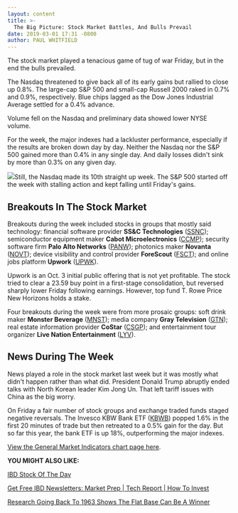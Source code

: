 ```yaml
---
layout: content
title: >-
  The Big Picture: Stock Market Battles, And Bulls Prevail
date: 2019-03-01 17:31 -0800
author: PAUL WHITFIELD
---
```






The stock market played a tenacious game of tug of war Friday, but in the end the bulls prevailed.




The Nasdaq threatened to give back all of its early gains but rallied to close up 0.8%. The large-cap S&P 500 and small-cap Russell 2000 raked in 0.7% and 0.9%, respectively. Blue chips lagged as the Dow Jones Industrial Average settled for a 0.4% advance.


Volume fell on the Nasdaq and preliminary data showed lower NYSE volume.


For the week, the major indexes had a lackluster performance, especially if the results are broken down day by day. Neither the Nasdaq nor the S&P 500 gained more than 0.4% in any single day. And daily losses didn't sink by more than 0.3% on any given day.


![](https://www.investors.com/wp-content/uploads/2019/03/MP_030119-217x300.jpg)Still, the Nasdaq made its 10th straight up week. The S&P 500 started off the week with stalling action and kept falling until Friday's gains.


Breakouts In The Stock Market
-----------------------------


Breakouts during the week included stocks in groups that mostly said technology: financial software provider **SS&C Technologies** ([SSNC](https://research.investors.com/quote.aspx?symbol=SSNC)); semiconductor equipment maker **Cabot Microelectronics** ([CCMP](https://research.investors.com/quote.aspx?symbol=CCMP)); security software firm **Palo Alto Networks** ([PANW](https://research.investors.com/quote.aspx?symbol=PANW)); photonics maker **Novanta** ([NOVT](https://research.investors.com/quote.aspx?symbol=NOVT)); device visibility and control provider **ForeScout** ([FSCT](https://research.investors.com/quote.aspx?symbol=FSCT)); and online jobs platform **Upwork** ([UPWK](https://research.investors.com/quote.aspx?symbol=UPWK)).


Upwork is an Oct. 3 initial public offering that is not yet profitable. The stock tried to clear a 23.59 buy point in a first-stage consolidation, but reversed sharply lower Friday following earnings. However, top fund T. Rowe Price New Horizons holds a stake.


Four breakouts during the week were from more prosaic groups: soft drink maker **Monster Beverage** ([MNST](https://research.investors.com/quote.aspx?symbol=MNST)); media company **Gray Television** ([GTN](https://research.investors.com/quote.aspx?symbol=GTN)); real estate information provider **CoStar** ([CSGP](https://research.investors.com/quote.aspx?symbol=CSGP)); and entertainment tour organizer **Live Nation Entertainment** ([LYV](https://research.investors.com/quote.aspx?symbol=LYV)).


News During The Week
--------------------


News played a role in the stock market last week but it was mostly what didn't happen rather than what did. President Donald Trump abruptly ended talks with North Korean leader Kim Jong Un. That left tariff issues with China as the big worry.


On Friday a fair number of stock groups and exchange traded funds staged negative reversals. The Invesco KBW Bank ETF ([KBWB](https://research.investors.com/quote.aspx?symbol=KBWB)) popped 1.6% in the first 20 minutes of trade but then retreated to a 0.5% gain for the day. But so far this year, the bank ETF is up 18%, outperforming the major indexes.


[View the General Market Indicators chart page here](https://www.investors.com/wp-content/uploads/2019/03/GMI_030419.pdf).


**YOU MIGHT ALSO LIKE:**


[IBD Stock Of The Day](https://www.investors.com/research/ibd-stock-of-the-day/)


[Get Free IBD Newsletters: Market Prep | Tech Report | How To Invest](https://shop.investors.com/offer/splashresponsive.aspx?id=newsletters-howtoinvest)


[Research Going Back To 1963 Shows The Flat Base Can Be A Winner](https://www.investors.com/how-to-invest/investors-corner/flat-base-stock-dollar-tree-breakout/)




